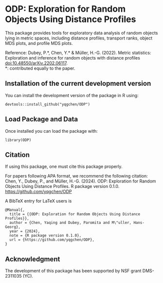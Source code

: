 ODP: Exploration for Random Objects Using Distance Profiles
====

This package provides tools for exploratory data analysis of random objects lying in metric spaces, including distance profiles, transport ranks, object MDS plots, and profile MDS plots.

Reference: Dubey, P.\*, Chen, Y.\* & Müller, H.-G. (2022). Metric statistics: Exploration and inference for random objects with distance profiles <doi:10.48550/arXiv.2202.06117>.  
\*: contributed equally to the paper.

## Installation of the current development version
You can install the development version of the package in R using:
```
devtools::install_github("yqgchen/ODP")
```

## Load Package and Data
Once installed you can load the package with:
```
library(ODP)
```

## Citation

If using this package, one must cite this package properly.  

For papers following APA format, we recommend the following citation:  
Chen, Y., Dubey, P., and Müller, H.-G. (2024). ODP: Exploration for Random Objects Using Distance Profiles. R package version 0.1.0. https://github.com/yqgchen/ODP

A BibTeX entry for LaTeX users is
```
@Manual{,
  title = {{ODP: Exploration for Random Objects Using Distance Profiles}},
  author = {Chen, Yaqing and Dubey, Paromita and M\"uller, Hans-Georg},
  year = {2024},
  note = {R package version 0.1.0},
  url = {https://github.com/yqgchen/ODP},
}
```

## Acknowledgment

The development of this package has been supported by NSF grant DMS-2311035 (YC). 
